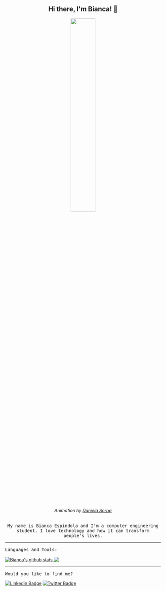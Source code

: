 <h2 align="center"> Hi there, I'm Bianca! 👋 <br/></h2> 

<p 
  align="center"><img width=40% src="https://miro.medium.com/max/1600/0*K2WLMTExLyida7OR.gif">
</p>

<h6 
  align="center">Animation by <a href="https://dribbble.com/daniserpa" target="_blank">Daniela Serpa</a>
</h6>

<p align="center"> <samp>
  My name is Bianca Espindola and I'm a computer engineering student. I love technology and how it can transform people's lives. 
</p>
  
-------------------------------------------------------------------------------------

<p align="left"> <samp>
  Languages and Tools:
</p>
  
<a href="https://github.com/biancaespindola/github-readme-stats">
  <img align="center" src="https://github-readme-stats.vercel.app/api?username=biancaespindola&show_icons=true&theme=buefy" alt="Bianca's github stats" />
</a>

<a href="https://github.com/biancaespindola/github-readme-stats">
  <!-- Change the `github-readme-stats.anuraghazra1.vercel.app` to `github-readme-stats.vercel.app`  -->
  <img align="center" src="https://github-readme-stats.vercel.app/api/top-langs/?username=biancaespindola&layout=compact&theme=buefy" />
</a>

------------------------------------------------------------------------------------

<p align="left"> <samp>
  Would you like to find me?
</p>
  
 [![Linkedin Badge](https://img.shields.io/badge/-LinkedIn-blue?style=flat-square&logo=Linkedin&logoColor=white&link=https://www.linkedin.com/in/biancadeespindola)](https://www.linkedin.com/in/biancadeespindola/)
 [![Twitter Badge](https://img.shields.io/badge/-Twitter-1ca0f1?style=flat-square&labelColor=1ca0f1&logo=twitter&logoColor=white&link=https://twitter.com/bibsespindola)](https://twitter.com/bibsespindola)

<!--
**biancaespindola/biancaespindola** is a ✨ _special_ ✨ repository because its `README.md` (this file) appears on your GitHub profile.

Here are some ideas to get you started:

- 🔭 I’m currently working on ...
- 🌱 I’m currently learning ...
- 👯 I’m looking to collaborate on ...
- 🤔 I’m looking for help with ...
- 💬 Ask me about ...
- 📫 How to reach me: ...
- 😄 Pronouns: ...
- ⚡ Fun fact: ...
-->
